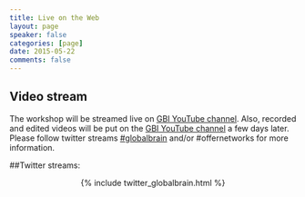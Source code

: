 ```yaml
---
title: Live on the Web
layout: page
speaker: false
categories: [page]
date: 2015-05-22
comments: false
---
```


## Video stream

The workshop will be streamed live on [GBI YouTube channel](https://www.youtube.com/user/GlobalBrainInstitute). Also, recorded and edited videos will be put on the [GBI YouTube channel](https://www.youtube.com/channel/UC35JwRtHLC83k8lOgX263Tw) a few days later. Please follow twitter streams [#globalbrain](https://twitter.com/hashtag/globalbrain) and/or #offernetworks for more information.

##Twitter streams:

<div class="row">
     <div class="col-lg-12" align="center">
        {% include twitter_globalbrain.html %}
     </div>
</div>
